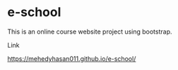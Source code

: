 # e-school
This is an online course website project using bootstrap.


Link




https://mehedyhasan011.github.io/e-school/
